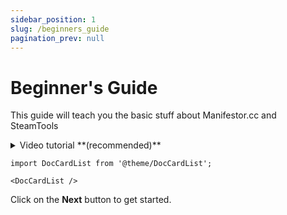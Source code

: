 ```yaml
---
sidebar_position: 1
slug: /beginners_guide
pagination_prev: null
---
```


# Beginner's Guide
This guide will teach you the basic stuff about Manifestor.cc and SteamTools

<details>
<summary>Video tutorial **(recommended)**</summary>

<iframe width="560" height="315" src="https://www.youtube-nocookie.com/embed/VXKIB877-g8?si=o-hbo3JbGG8Nw_WU" title="YouTube video player" frameborder="0" allow="accelerometer; autoplay; clipboard-write; encrypted-media; gyroscope; picture-in-picture; web-share" referrerpolicy="strict-origin-when-cross-origin" allowfullscreen></iframe>

</details>

```mdx-code-block
import DocCardList from '@theme/DocCardList';

<DocCardList />
```

Click on the **Next** button to get started.